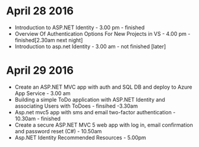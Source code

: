 # April 28 2016

- Introduction to ASP.NET Identity - 3.00 pm - finished
- Overview Of Authentication Options For New Projects in VS - 4.00 pm - finished[2.30am next night]
- Introduction to asp.net Identity - 3.00 am - not finished [later]

# April 29 2016

- Create an ASP.NET MVC app with auth and SQL DB and deploy to Azure App Service - 3.00 am
- Building a simple ToDo application with ASP.NET Identity and associating Users with ToDoes - finsihed -3.30am
- Asp.net mvc5 app with sms and email two-factor authentication - 10.30am - finished
- Create a secure ASP.NET MVC 5 web app with log in, email confirmation and password reset (C#) - 10.50am
- Asp.NET Identity Recommended Resources - 5.00pm
